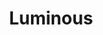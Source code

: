 ---
layout: post
title: Luminous
name: luminous
img: Luminous_thumb.png
alt: image-alt
description: "There she blows!"
image_items: [
    {
        title: Luminous Opening Sequence,
        video: luminous.mp4,
        description: ""
    },
    {
        img: FinalFront.png,
        description: ""
    },
    {
        img: FinalTop_.png,
        description: "The opening sequence for Luminous Pictures was completed in collaboration with Luke Fraser"
    },
    
]
---